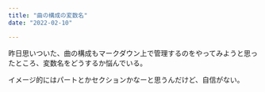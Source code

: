 ```yaml
---
title: "曲の構成の変数名"
date: "2022-02-10"

---
```


昨日思いついた、曲の構成もマークダウン上で管理するのをやってみようと思ったところ、変数名をどうするか悩んでいる。

イメージ的にはパートとかセクションかなーと思うんだけど、自信がない。
